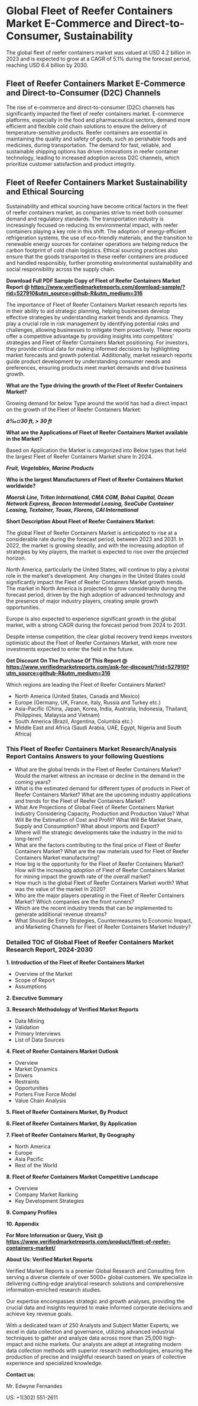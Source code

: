 <h1>Global Fleet of Reefer Containers Market E-Commerce and Direct-to-Consumer, Sustainability</h1><p class=""><p>The global fleet of reefer containers market was valued at USD 4.2 billion in 2023 and is expected to grow at a CAGR of 5.1% during the forecast period, reaching USD 6.4 billion by 2030.</p><h2>Fleet of Reefer Containers Market E-Commerce and Direct-to-Consumer (D2C) Channels</h2><p>The rise of e-commerce and direct-to-consumer (D2C) channels has significantly impacted the fleet of reefer containers market. E-commerce platforms, especially in the food and pharmaceutical sectors, demand more efficient and flexible cold chain solutions to ensure the delivery of temperature-sensitive products. Reefer containers are essential in maintaining the quality and safety of goods, such as perishable foods and medicines, during transportation. The demand for fast, reliable, and sustainable shipping options has driven innovations in reefer container technology, leading to increased adoption across D2C channels, which prioritize customer satisfaction and product integrity.</p><h2>Fleet of Reefer Containers Market Sustainability and Ethical Sourcing</h2><p>Sustainability and ethical sourcing have become critical factors in the fleet of reefer containers market, as companies strive to meet both consumer demand and regulatory standards. The transportation industry is increasingly focused on reducing its environmental impact, with reefer containers playing a key role in this shift. The adoption of energy-efficient refrigeration systems, the use of eco-friendly materials, and the transition to renewable energy sources for container operations are helping reduce the carbon footprint of cold chain logistics. Ethical sourcing practices also ensure that the goods transported in these reefer containers are produced and handled responsibly, further promoting environmental sustainability and social responsibility across the supply chain.</p></p><p class=""><strong>Download Full PDF Sample Copy of Fleet of Reefer Containers Market Report @ <a href="https://www.verifiedmarketreports.com/download-sample/?rid=527910&utm_source=github-R&utm_medium=316" target="_blank">https://www.verifiedmarketreports.com/download-sample/?rid=527910&utm_source=github-R&utm_medium=316</a></strong></p><p>The importance of&nbsp;Fleet of Reefer Containers Market research reports lies in their ability to aid strategic planning, helping businesses develop effective strategies by understanding market trends and dynamics. They play a crucial role in risk management by identifying potential risks and challenges, allowing businesses to mitigate them proactively. These reports offer a competitive advantage by providing insights into competitors' strategies and Fleet of Reefer Containers Market positioning. For investors, they provide critical data for making informed decisions by highlighting market forecasts and growth potential. Additionally, market research reports guide product development by understanding consumer needs and preferences, ensuring products meet market demands and drive business growth.</p><p><strong>What are the&nbsp;Type driving the growth of the Fleet of Reefer Containers Market?</strong></p><p id="" class="">Growing demand for below Type around the world has had a direct impact on the growth of the Fleet of Reefer Containers Market:</p><p class=""><em><strong>â‰¤30 ft, > 30 ft</strong></em></p><p class=""><strong>What are the&nbsp;Applications&nbsp;of Fleet of Reefer Containers Market available in the Market?</strong></p><p id="" class="">Based on Application the Market is categorized into Below types that held the largest Fleet of Reefer Containers Market share In 2024.</p><p class=""><em><strong>Fruit, Vegetables, Marine Products</strong></em></p><p class=""><strong>Who is the largest Manufacturers of Fleet of Reefer Containers Market worldwide?</strong></p><p><em><strong>Maersk Line, Triton International, CMA CGM, Bohai Capital, Ocean Network Express, Beacon Intermodal Leasing, SeaCube Container Leasing, Textainer, Touax, Florens, CAI International</strong></em></p><p id="" class=""><strong>Short Description About Fleet of Reefer Containers Market:</strong></p><p>The global Fleet of Reefer Containers Market is anticipated to rise at a considerable rate during the forecast period, between 2023 and 2031. In 2022, the market is growing steadily, and with the increasing adoption of strategies by key players, the market is expected to rise over the projected horizon.</p><p>North America, particularly the United States, will continue to play a pivotal role in the market's development. Any changes in the United States could significantly impact the Fleet of Reefer Containers Market growth trends. The market in North America is projected to grow considerably during the forecast period, driven by the high adoption of advanced technology and the presence of major industry players, creating ample growth opportunities.</p><p>Europe is also expected to experience significant growth in the global market, with a strong CAGR during the forecast period from 2024 to 2031.</p><p>Despite intense competition, the clear global recovery trend keeps investors optimistic about the Fleet of Reefer Containers Market, with more new investments expected to enter the field in the future.</p><p id="" class=""><strong>Get Discount On The Purchase Of This Report @ <a href="https://www.verifiedmarketreports.com/ask-for-discount/?rid=527910?utm_source=github-R&utm_medium=316" target="_blank">https://www.verifiedmarketreports.com/ask-for-discount/?rid=527910?utm_source=github-R&utm_medium=316</a></strong></p><p class="">Which regions are leading the Fleet of Reefer Containers Market?</p><ul><li>North America (United States, Canada and Mexico)</li><li>Europe (Germany, UK, France, Italy, Russia and Turkey etc.)</li><li>Asia-Pacific (China, Japan, Korea, India, Australia, Indonesia, Thailand, Philippines, Malaysia and Vietnam)</li><li>South America (Brazil, Argentina, Columbia etc.)</li><li>Middle East and Africa (Saudi Arabia, UAE, Egypt, Nigeria and South Africa)</li></ul><h3 id="" class="">This Fleet of Reefer Containers Market Research/Analysis Report Contains Answers to your following Questions</h3><ul><li>What are the global trends in the Fleet of Reefer Containers Market? Would the market witness an increase or decline in the demand in the coming years?</li><li>What is the estimated demand for different types of products in Fleet of Reefer Containers Market? What are the upcoming industry applications and trends for the Fleet of Reefer Containers Market?</li><li>What Are Projections of Global Fleet of Reefer Containers Market Industry Considering Capacity, Production and Production Value? What Will Be the Estimation of Cost and Profit? What Will Be Market Share, Supply and Consumption? What about imports and Export?</li><li>Where will the strategic developments take the industry in the mid to long-term?</li><li>What are the factors contributing to the final price of Fleet of Reefer Containers Market? What are the raw materials used for Fleet of Reefer Containers Market manufacturing?</li><li>How big is the opportunity for the Fleet of Reefer Containers Market? How will the increasing adoption of Fleet of Reefer Containers Market for mining impact the growth rate of the overall market?</li><li>How much is the global Fleet of Reefer Containers Market worth? What was the value of the market In 2020?</li><li>Who are the major players operating in the Fleet of Reefer Containers Market? Which companies are the front runners?</li><li>Which are the recent industry trends that can be implemented to generate additional revenue streams?</li><li>What Should Be Entry Strategies, Countermeasures to Economic Impact, and Marketing Channels for Fleet of Reefer Containers Market Industry?</li></ul><h3 id="" class="">Detailed TOC of Global Fleet of Reefer Containers Market Research Report, 2024-2030</h3><p id="" class=""><strong>1. Introduction of the Fleet of Reefer Containers Market</strong></p><ul><li>Overview of the Market</li><li>Scope of Report</li><li>Assumptions</li></ul><p id="" class=""><strong>2. Executive Summary</strong></p><p id="" class=""><strong>3. Research Methodology of Verified Market Reports</strong></p><ul><li>Data Mining</li><li>Validation</li><li>Primary Interviews</li><li>List of Data Sources</li></ul><p id="" class=""><strong>4. Fleet of Reefer Containers Market Outlook</strong></p><ul><li>Overview</li><li>Market Dynamics</li><li>Drivers</li><li>Restraints</li><li>Opportunities</li><li>Porters Five Force Model</li><li>Value Chain Analysis</li></ul><p id="" class=""><strong>5. Fleet of Reefer Containers Market, By Product</strong></p><p id="" class=""><strong>6. Fleet of Reefer Containers Market, By Application</strong></p><p id="" class=""><strong>7. Fleet of Reefer Containers Market, By Geography</strong></p><ul><li>North America</li><li>Europe</li><li>Asia Pacific</li><li>Rest of the World</li></ul><p id="" class=""><strong>8. Fleet of Reefer Containers Market Competitive Landscape</strong></p><ul><li>Overview</li><li>Company Market Ranking</li><li>Key Development Strategies</li></ul><p id="" class=""><strong>9. Company Profiles</strong></p><p id="" class=""><strong>10. Appendix</strong></p><p id="" class=""><strong>For More Information or Query, Visit @ <a href="https://www.verifiedmarketreports.com/product/fleet-of-reefer-containers-market/" target="_blank">https://www.verifiedmarketreports.com/product/fleet-of-reefer-containers-market/</a></strong></p><p id="" class=""><strong>About Us: Verified Market Reports</strong></p><p id="" class="">Verified Market Reports is a premier Global Research and Consulting firm serving a diverse clientele of over 5000+ global customers. We specialize in delivering cutting-edge analytical research solutions and comprehensive information-enriched research studies.</p><p id="" class="">Our expertise encompasses strategic and growth analyses, providing the crucial data and insights required to make informed corporate decisions and achieve key revenue goals.</p><p id="" class="">With a dedicated team of 250 Analysts and Subject Matter Experts, we excel in data collection and governance, utilizing advanced industrial techniques to gather and analyze data across more than 25,000 high-impact and niche markets. Our analysts are adept at integrating modern data collection methods with superior research methodologies, ensuring the production of precise and insightful research based on years of collective experience and specialized knowledge.</p><p id="" class=""><strong>Contact us:</strong></p><p id="" class="">Mr. Edwyne Fernandes</p><p id="" class="">US: +1(302) 551-2611</p>